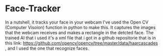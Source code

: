 # Face-Tracker
In a nutshell, it tracks your face in your webcam
I've used the Open CV (Computer Visoion) function in python to make this. It captures the images that the webcam receives and makes a rectangle in the detcted face. The trained AI that i used it's a xml file that i got in a github repositorie that is in this link: https://github.com/opencv/opencv/tree/master/data/haarcascades , and I used the one that recognize faces.

